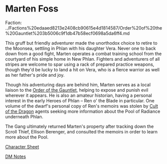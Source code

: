 # Marten Foss

Faction: ../Factions%20edaaed8213e2408cb90615e4d1814587/Order%20of%20the%20Gauntlet%203b5006c9f1db47b58ecf0698a5da6ff4.md

This gruff but friendly adventurer made the unorthodox choice to retire to the Moonsea, settling in Phlan with his daughter Vera. Never one to back down from a good fight, Marten operates a combat training school from the courtyard of his simple home in New Phlan. Fighters and adventurers of all stripes are welcome to spar using a rack of prepared practice weapons, though they'd be lucky to land a hit on Vera, who is a fierce warrior as well as her father's pride and joy.

Though his adventuring days are behind him, Marten serves as a local liaison to the [Order of the Gauntlet](../../Factions/Order%20of%20the%20Gauntlet.md), helping to expose and punish evil wherever it appears. He is also an amateur historian, having a personal interest in the early Heroes of Phlan – Ren o' the Blade in particular. One volume of the dwarf's personal copy of Ren's memoirs was stolen by [Cult of the Dragon](../../Factions/Cult%20of%20the%20Dragon.md) agents seeking more information about the Pool of Radiance underneath Phlan.

The Gang ultimately returned Marten's property after tracking down the Scroll Thief, Ellison Berenger, and consulted the memoirs in order to learn more about the Pool. 

[Character Sheet](Character%20Sheet.md)

[DM Notes](DM%20Notes.md)
